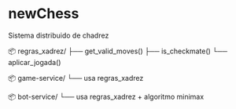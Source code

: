 # newChess
Sistema distribuido de chadrez 

📦 regras_xadrez/
   ├── get_valid_moves()
   ├── is_checkmate()
   └── aplicar_jogada()

📦 game-service/
   └── usa regras_xadrez

📦 bot-service/
   └── usa regras_xadrez + algoritmo minimax